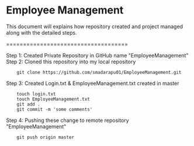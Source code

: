 # Employee Management

This document will explains how repository created and project managed along with the detailed steps.

====================================


Step 1:
		Created Private Repository in GitHub name "EmployeeManagement"
Step 2: 
		Cloned this repository into my local repository

		git clone https://github.com/smadarapu01/EmployeeManagement.git
Step 3:
		Created Login.txt & EmployeeManagement.txt created in master 
		
		touch login.txt
		touch EmployeeManagement.txt
		git add .
		git commit -m 'some comments'

Step 4: 
		Pushing these change to remote repository "EmployeeManagement"
		
		git push origin master

